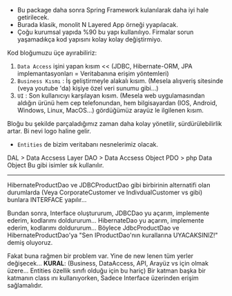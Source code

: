 * Bu package daha sonra Spring Framework kulanılarak daha iyi hale getirilecek.
* Burada klasik, monolit N Layered App örneği yyapılacak.
* Çoğu kurumsal yapıda %90 bu yapı kullanılıyo. Firmalar sorun yaşamadıkça kod yapısını kolay kolay değiştirmiyo.

Kod bloğumuzu üçe ayırabiliriz:
1. `Data Access` işini yapan kısım << (JDBC, Hibernate-ORM, JPA implemantasyonları = Veritabanına erişim yöntemleri) 
2. `Business Kısmı` : İş geliştirmeyle alakalı kısım. (Mesela alışveriş sitesinde (veya youtube 'da) kişiye özel veri sunumu gibi...)
3. `UI` : Son kullanıcıyı karşılayan kısım. (Mesela web uygulamasından aldığın ürünü hem cep telefonundan, hem bilgisayardan (IOS, Android, Windows, Linux, MacOS...) gördüğümüz arayüz le ilgilenen kısım.

Bloğu bu şekilde parçaladığımız zaman daha kolay yönetilir, sürdürülebilirlik artar. Bi nevi logo haline gelir.

* `Entities` de bizim veritabanı nesnelerimiz olacak.

DAL > Data Accsess Layer
DAO > Data Accsess Object
PDO > php Data Object 
Bu gibi isimler sık kullanılır.

---

HibernateProductDao ve JDBCProductDao gibi birbirinin alternatifi olan durumlarda
(Veya CorporateCustomer ve IndivdualCustomer vs gibi) bunlara INTERFACE yapılır...

Bundan sonra, 
Interface oluştururum,
JDBCDao yu açarım, implemente ederim, kodlarımı doldururum...
HibernateDao yu açarım, implemente ederim, kodlarımı doldururum...
Böylece JdbcProductDao ve HibernateProductDao'ya "Sen IProductDao'nın kurallarına UYACAKSINIZ!" demiş oluyoruz.

Fakat buna rağmen bir problem var. Yine de new lenen tüm yerler değişecek...
**KURAL**: (Business, DataAccess, API, Arayüz vs için olmak üzere... Entities özellik sınıfı olduğu için bu hariç)
Bir katman başka bir katmanın class ını  kullanıyorken, Sadece Interface üzerinden erişim sağlamalıdır.

